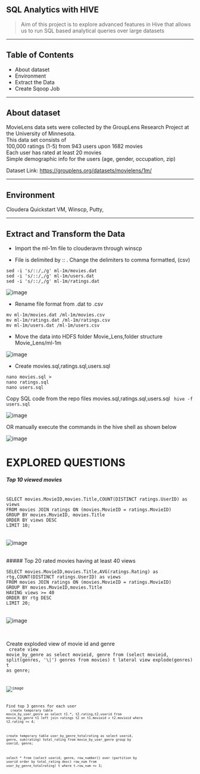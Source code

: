## SQL Analytics with HIVE
> Aim of this project is to explore advanced features in Hive that allows us to run SQL based analytical queries 
over large datasets 

<hr>

## Table of Contents
* About dataset
* Environment
* Extract the Data
* Create Sqoop Job

<hr>

## About dataset
MovieLens data sets were collected by the GroupLens Research Project at the University of Minnesota.</br>
This data set consists of</br>
100,000 ratings (1-5) from 943 users upon 1682 movies</br>
Each user has rated at least 20 movies</br>
Simple demographic info for the users (age, gender, occupation, zip)</br>

Dataset Link: https://grouplens.org/datasets/movielens/1m/
<hr>

## Environment
Cloudera Quickstart VM, Winscp, Putty, 

<hr>

## Extract and Transform the Data
* Import the ml-1m file to clouderavm through winscp

* File is delimited by :: . Change the delimiters to comma formatted, (csv)
```
sed -i 's/::/,/g' ml-1m/movies.dat
sed -i 's/::/,/g' ml-1m/users.dat
sed -i 's/::/,/g' ml-1m/ratings.dat
```
![image](https://user-images.githubusercontent.com/69738890/95400797-2fea3f80-08d1-11eb-94e9-f73a742cfd17.png)

* Rename file format from .dat to .csv

```
mv ml-1m/movies.dat /ml-1m/movies.csv
mv ml-1m/ratings.dat /ml-1m/ratings.csv
mv ml-1m/users.dat /ml-1m/users.csv
````

* Move the data into HDFS folder Movie_Lens,folder structure Movie_Lens/ml-1m

![image](https://user-images.githubusercontent.com/69738890/95402279-e7348580-08d4-11eb-9eb4-401619535409.png)

* Create movies.sql,ratings.sql,users.sql
```
nano movies.sql >
nano ratings.sql
nano users.sql
```

Copy SQL code from the repo files movies.sql,ratings.sql,users.sql
<code> hive -f users.sql </code>

![image](https://user-images.githubusercontent.com/69738890/95402545-a1c48800-08d5-11eb-9b59-3a7051eaea5c.png)

OR manually execute the commands in the hive shell as shown below

![image](https://user-images.githubusercontent.com/69738890/95404381-7bedb200-08da-11eb-8aee-cb0f2d432d13.png)

# EXPLORED QUESTIONS
##### Top 10 viewed movies</br>
<CODE>
SELECT movies.MovieID,movies.Title,COUNT(DISTINCT ratings.UserID) as views
FROM movies JOIN ratings ON (movies.MovieID = ratings.MovieID)
GROUP BY movies.MovieID, movies.Title
ORDER BY views DESC
LIMIT 10;
</CODE>
</BR>

![image](https://user-images.githubusercontent.com/69738890/95404826-bb68ce00-08db-11eb-94c1-bbf7bca70d1c.png)

</BR>
##### Top 20 rated movies having at least 40 views</br>
<CODE>
SELECT movies.MovieID,movies.Title,AVG(ratings.Rating) as rtg,COUNT(DISTINCT ratings.UserID) as views
FROM movies JOIN ratings ON (movies.MovieID = ratings.MovieID)
GROUP BY movies.MovieID,movies.Title
HAVING views >= 40
ORDER BY rtg DESC
LIMIT 20;
</CODE>
</br>

![image](https://user-images.githubusercontent.com/69738890/95405157-a3457e80-08dc-11eb-8b6b-b07bdaba0533.png)

</br>

Create exploded view of movie id and genre</br>
<CODE>
create view movie_by_genre as select movieid, genre from (select movieid, split(genres, '\\|') genres from movies) t lateral view explode(genres) t as genre;
<CODE>
</br>

![image](https://user-images.githubusercontent.com/69738890/95405324-18b14f00-08dd-11eb-971d-3ac31f693342.png)

 
Find top 3 genres for each user</br>
<CODE>
create temporary table movie_by_user_genre as select t1.*, t2.rating,t2.userid from movie_by_genre t1 left join ratings t2 on t1.movieid = t2.movieid where t2.rating >= 4;
 
create temporary table user_by_genre_totalrating as select userid, genre, sum(rating) total_rating from movie_by_user_genre group by userid, genre;

select * from 
(select userid, genre, row_number() over (partition by userid order by total_rating desc) row_num from user_by_genre_totalrating) t where t.row_num <= 3;
</CODE>
</br>












